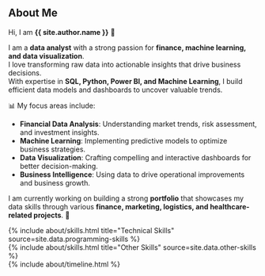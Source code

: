 ## About Me

Hi, I am **{{ site.author.name }}** 👋  

I am a **data analyst** with a strong passion for **finance, machine learning, and data visualization**.  
I love transforming raw data into actionable insights that drive business decisions.  
With expertise in **SQL, Python, Power BI, and Machine Learning**, I build efficient data models and dashboards to uncover valuable trends.  

📊 My focus areas include:
- **Financial Data Analysis**: Understanding market trends, risk assessment, and investment insights.
- **Machine Learning**: Implementing predictive models to optimize business strategies.
- **Data Visualization**: Crafting compelling and interactive dashboards for better decision-making.
- **Business Intelligence**: Using data to drive operational improvements and business growth.

I am currently working on building a strong **portfolio** that showcases my data skills through various **finance, marketing, logistics, and healthcare-related projects**. 🚀  

{% include about/skills.html title="Technical Skills" source=site.data.programming-skills %}  
{% include about/skills.html title="Other Skills" source=site.data.other-skills %}  
{% include about/timeline.html %}

